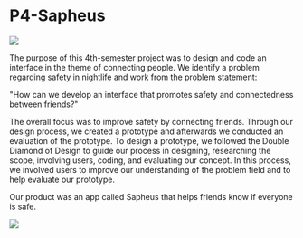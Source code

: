 # P4-Sapheus

![](https://github.com/Stadsholt/P4-Sapheus/tree/main/README-Images/Logo.png)

The purpose of this 4th-semester project was to design and code an interface in the theme of connecting people. We identify a problem regarding safety in nightlife and work from the problem statement:

"How can we develop an interface that promotes safety and connectedness between friends?"

The overall focus was to improve safety by connecting friends. Through our design process, we created a prototype and afterwards we conducted an evaluation of the prototype. To design a prototype, we followed the Double Diamond of Design to guide our process in designing, researching the scope, involving users, coding, and evaluating our concept. In this process, we involved users to improve our understanding of the problem field and to help evaluate our prototype.

Our product was an app called Sapheus that helps friends know if everyone is safe.

![](https://github.com/Stadsholt/P4-Sapheus/tree/main/README-Images/Interface.png)


